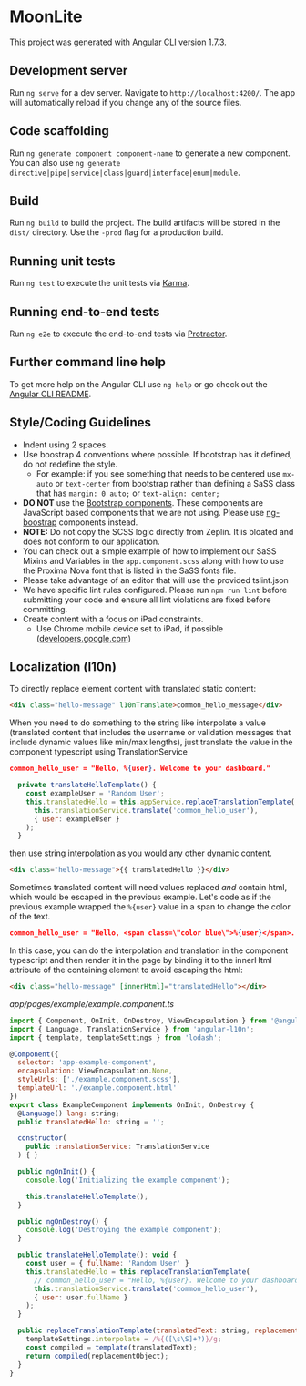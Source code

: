 # MoonLite

This project was generated with [Angular CLI](https://github.com/angular/angular-cli) version 1.7.3.

## Development server

Run `ng serve` for a dev server. Navigate to `http://localhost:4200/`. The app will automatically reload if you change any of the source files.

## Code scaffolding

Run `ng generate component component-name` to generate a new component. You can also use `ng generate directive|pipe|service|class|guard|interface|enum|module`.

## Build

Run `ng build` to build the project. The build artifacts will be stored in the `dist/` directory. Use the `-prod` flag for a production build.

## Running unit tests

Run `ng test` to execute the unit tests via [Karma](https://karma-runner.github.io).

## Running end-to-end tests

Run `ng e2e` to execute the end-to-end tests via [Protractor](http://www.protractortest.org/).

## Further command line help

To get more help on the Angular CLI use `ng help` or go check out the [Angular CLI README](https://github.com/angular/angular-cli/blob/master/README.md).


## Style/Coding Guidelines

* Indent using 2 spaces.
* Use boostrap 4 conventions where possible. If bootstrap has it defined, do not redefine the style.
  - For example: if you see something that needs to be centered use `mx-auto` or `text-center` from bootstrap rather than defining a SaSS class that has `margin: 0 auto;` or `text-align: center;`
* **DO NOT** use the [Bootstrap components](https://getbootstrap.com/docs/4.0/components). These components are JavaScript based components that we are not using. Please use [ng-boostrap](https://ng-bootstrap.github.io/#/home) components instead.
* **NOTE:** Do not copy the SCSS logic directly from Zeplin. It is bloated and does not conform to our application.
* You can check out a simple example of how to implement our SaSS Mixins and Variables in the `app.component.scss` along with how to use the Proxima Nova font that is listed in the SaSS fonts file.
* Please take advantage of an editor that will use the provided tslint.json
* We have specific lint rules configured. Please run `npm run lint` before submitting your code and ensure all lint violations are fixed before committing.
* Create content with a focus on iPad constraints.
  * Use Chrome mobile device set to iPad, if possible ([developers.google.com](https://developers.google.com/web/tools/chrome-devtools/device-mode/emulate-mobile-viewports))

## Localization (l10n)

To directly replace element content with translated static content:
```html
<div class="hello-message" l10nTranslate>common_hello_message</div>
```

When you need to do something to the string like interpolate a value (translated
content that includes the username or validation messages that include dynamic
values like min/max lengths), just translate the value in the component
typescript using TranslationService
```json
common_hello_user = "Hello, %{user}. Welcome to your dashboard."
```
```javascript
  private translateHelloTemplate() {
    const exampleUser = 'Random User';
    this.translatedHello = this.appService.replaceTranslationTemplate(
      this.translationService.translate('common_hello_user'),
      { user: exampleUser }
    );
  }
```
then use string interpolation as you would any other dynamic content.
```html
<div class="hello-message">{{ translatedHello }}</div>
```

Sometimes translated content will need values replaced _and_ contain html, which
would be escaped in the previous example.  Let's code as if the previous example
wrapped the `%{user}` value in a span to change the color of the text.
```json
common_hello_user = "Hello, <span class=\"color blue\">%{user}</span>. Welcome to your dashboard."
```
In this case, you can do the interpolation and translation in the component
typescript and then render it in the page by binding it to the innerHtml
attribute of the containing element to avoid escaping the html:
```html
<div class="hello-message" [innerHtml]="translatedHello"></div>
```

*app/pages/example/example.component.ts*
```javascript
import { Component, OnInit, OnDestroy, ViewEncapsulation } from '@angular/core';
import { Language, TranslationService } from 'angular-l10n';
import { template, templateSettings } from 'lodash';

@Component({
  selector: 'app-example-component',
  encapsulation: ViewEncapsulation.None,
  styleUrls: ['./example.component.scss'],
  templateUrl: './example.component.html'
})
export class ExampleComponent implements OnInit, OnDestroy {
  @Language() lang: string;
  public translatedHello: string = '';

  constructor(
    public translationService: TranslationService
  ) { }

  public ngOnInit() {
    console.log('Initializing the example component');

    this.translateHelloTemplate();
  }

  public ngOnDestroy() {
    console.log('Destroying the example component');
  }

  public translateHelloTemplate(): void {
    const user = { fullName: 'Random User' }
    this.translatedHello = this.replaceTranslationTemplate(
      // common_hello_user = "Hello, %{user}. Welcome to your dashboard."
      this.translationService.translate('common_hello_user'),
      { user: user.fullName }
    );
  }

  public replaceTranslationTemplate(translatedText: string, replacementObject: any): string {
    templateSettings.interpolate = /%{([\s\S]+?)}/g;
    const compiled = template(translatedText);
    return compiled(replacementObject);
  }
}
```
